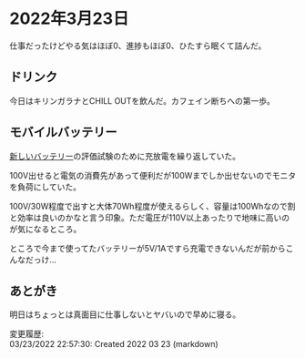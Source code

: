 # 2022年3月23日

仕事だったけどやる気はほぼ0、進捗もほぼ0、ひたすら眠くて詰んだ。

## ドリンク

今日はキリンガラナとCHILL OUTを飲んだ。カフェイン断ちへの第一歩。

## モバイルバッテリー

[新しいバッテリー](https://www.ankerjapan.com/collections/powerhouse/products/a1710)の評価試験のために充放電を繰り返していた。

100V出せると電気の消費先があって便利だが100Wまでしか出せないのでモニタを負荷にしていた。

100V/30W程度で出すと大体70Wh程度が使えるらしく、容量は100Whなので割と効率は良いのかなと言う印象。ただ電圧が110V以上あったりで地味に高いのが気になるところ。

ところで今まで使ってたバッテリーが5V/1Aですら充電できないんだが前からこんなだっけ…

## あとがき

明日はちょっとは真面目に仕事しないとヤバいので早めに寝る。

変更履歴:  
03/23/2022 22:57:30: Created 2022 03 23 (markdown)  
